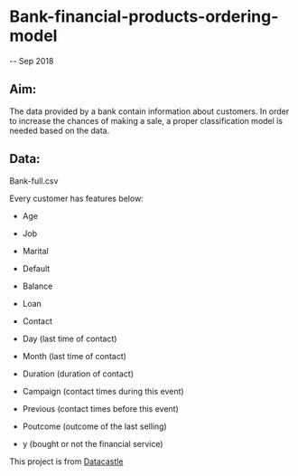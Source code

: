 # Bank-financial-products-ordering-model
-- Sep 2018

## Aim: 

The data provided by a bank contain information about customers. In order to increase the chances of making a sale, a proper classification model is needed based on the data.

## Data:

Bank-full.csv

Every customer has features below:

- Age

- Job

- Marital

- Default 

- Balance

- Loan

- Contact

- Day (last time of contact)

- Month (last time of contact)

- Duration (duration of contact)

- Campaign (contact times during this event)

- Previous (contact times before this event)

- Poutcome (outcome of the last selling)

- y (bought or not the financial service)

This project is from [Datacastle](http://www.dcjingsai.com/)
